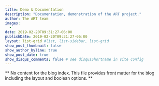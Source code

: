 ```yaml
---
title: Demo & Documentation
description: "Documentation, demonstration of the ART project."
author: The ART team
images:
  - 
date: 2019-02-20T09:31:27-06:00
publishDate: 2019-02-20T09:31:27-06:00
layout: list-grid #list, list-sidebar, list-grid
show_post_thumbnail: false
show_author_byline: true
show_post_date: true
show_disqus_comments: false # see disqusShortname in site config
---
```


** No content for the blog index. This file provides front matter for the blog including the layout and boolean options. **

